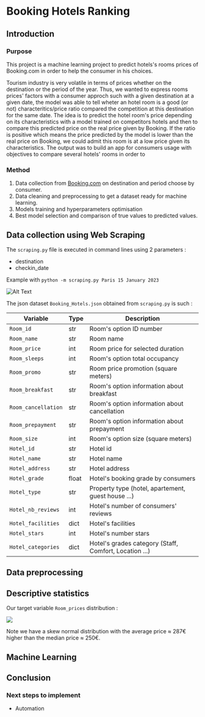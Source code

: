 # Booking Hotels Ranking

## Introduction

### Purpose

This project is a machine learning project to predict hotels's rooms prices of Booking.com in order to help the consumer in his choices.

Tourism industry is very volatile in terms of prices whether on the destination or the period of the year. Thus, we wanted to express rooms prices' factors with a consumer approch such with a given destination at a given date, the model was able to tell wheter an hotel room is a good (or not) characteritics/price ratio compared the competition at this destination for the same date. The idea is to predict the hotel room's price depending on its characteristics with a model trained on competitors hotels and then to compare this predicted price on the real price given by Booking. If the ratio is positive which means the price predicted by the model is lower than the real price on Booking, we could admit this room is at a low price given its characteristics. The output was to build an app for consumers usage with objectives to compare several hotels' rooms in order to

### Method

1. Data collection from [Booking.com](https://www.booking.com/en-gb/) on destination and period choose by consumer.
2. Data cleaning and preprocessing to get a dataset ready for machine learning.
3. Models training and hyperparameters optimisation
4. Best model selection and comparison of true values to predicted values.

## Data collection using Web Scraping

The `scraping.py` file is executed in command lines using 2 parameters :

- destination
- checkin_date

Example with `python -m scraping.py Paris 15 January 2023`

![Alt Text](.gif)

The json dataset `Booking_Hotels.json` obtained from `scraping.py` is such :

| Variable            | Type  | Description                                            |
| ------------------- | ----- | ------------------------------------------------------ |
| `Room_id`           | str   | Room's option ID number                                |
| `Room_name`         | str   | Room name                                              |
| `Room_price`        | int   | Room price for selected duration                       |
| `Room_sleeps`       | int   | Room's option total occupancy                          |
| `Room_promo`        | str   | Room price promotion (square meters)                   |
| `Room_breakfast`    | str   | Room's option information about breakfast              |
| `Room_cancellation` | str   | Room's option information about cancellation           |
| `Room_prepayment`   | str   | Room's option information about prepayment             |
| `Room_size`         | int   | Room's option size (square meters)                     |
| `Hotel_id`          | str   | Hotel id                                               |
| `Hotel_name`        | str   | Hotel name                                             |
| `Hotel_address`     | str   | Hotel address                                          |
| `Hotel_grade`       | float | Hotel's booking grade by consumers                     |
| `Hotel_type`        | str   | Property type (hotel, apartement, guest house ...)     |
| `Hotel_nb_reviews`  | int   | Hotel's number of consumers' reviews                   |
| `Hotel_facilities`  | dict  | Hotel's facilities                                     |
| `Hotel_stars`       | int   | Hotel's number stars                                   |
| `Hotel_categories`  | dict  | Hotel's grades category (Staff, Comfort, Location ...) |

## Data preprocessing

## Descriptive statistics

Our target variable `Room_prices` distribution :

<img src = "/booking_machine_learning/img/capture_prices.png" />

Note we have a skew normal distribution with the average price $\approx$ 287€ higher than the median price $\approx$ 250€.

## Machine Learning

## Conclusion

### Next steps to implement

- Automation
